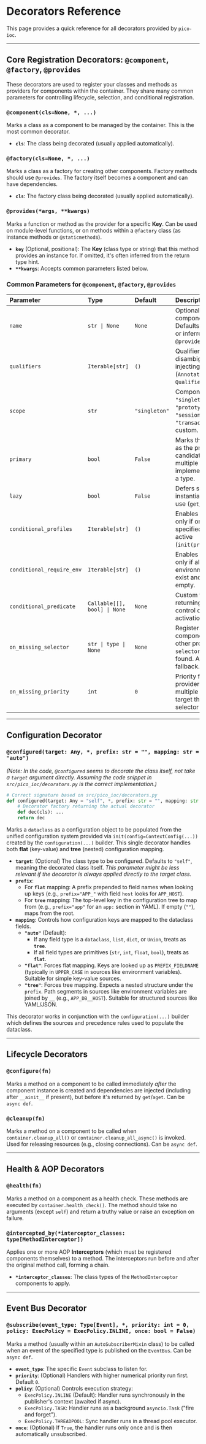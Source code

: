 # Decorators Reference

This page provides a quick reference for all decorators provided by `pico-ioc`.

---

## **Core Registration Decorators: `@component`, `@factory`, `@provides`**

These decorators are used to register your classes and methods as providers for components within the container. They share many common parameters for controlling lifecycle, selection, and conditional registration.

### `@component(cls=None, *, ...)`

Marks a class as a component to be managed by the container. This is the most common decorator.
* **`cls`**: The class being decorated (usually applied automatically).

### `@factory(cls=None, *, ...)`

Marks a class as a factory for creating other components. Factory methods should use `@provides`. The factory itself becomes a component and can have dependencies.
* **`cls`**: The factory class being decorated (usually applied automatically).

### `@provides(*args, **kwargs)`

Marks a function or method as the provider for a specific **Key**. Can be used on module-level functions, or on methods within a `@factory` class (as instance methods or `@staticmethod`s).
* **`key`** (Optional, positional): The **Key** (class type or string) that this method provides an instance for. If omitted, it's often inferred from the return type hint.
* **`**kwargs`**: Accepts common parameters listed below.

### Common Parameters for `@component`, `@factory`, `@provides`

| Parameter                 | Type                          | Default       | Description                                                                                             | Applies To             |
| :------------------------ | :---------------------------- | :------------ | :------------------------------------------------------------------------------------------------------ | :--------------------- |
| `name`                    | `str \| None`                 | `None`        | Optional explicit component name/key. Defaults to class name or inferred `key` for `@provides`.         | All                    |
| `qualifiers`              | `Iterable[str]`               | `()`          | Qualifier tags for disambiguation when injecting lists (`Annotated[List[Type], Qualifier(...)]`).         | All                    |
| `scope`                   | `str`                         | `"singleton"` | Component lifetime: `"singleton"`, `"prototype"`, `"request"`, `"session"`, `"transaction"`, or custom. | All                    |
| `primary`                 | `bool`                        | `False`       | Marks this component as the preferred candidate when multiple implementations match a type.             | All                    |
| `lazy`                    | `bool`                        | `False`       | Defers singleton instantiation until first use (`get`/`aget`).                                          | All                    |
| `conditional_profiles`    | `Iterable[str]`               | `()`          | Enables the component only if one of the specified profiles is active (`init(profiles=...)`).             | All                    |
| `conditional_require_env` | `Iterable[str]`               | `()`          | Enables the component only if all specified environment variables exist and are non-empty.              | All                    |
| `conditional_predicate`   | `Callable[[], bool] \| None`  | `None`        | Custom function returning `True`/`False` to control conditional activation.                               | All                    |
| `on_missing_selector`   | `str \| type \| None`         | `None`        | Registers this component only if no other provider for the `selector` key/type is found. Acts as a fallback. | `@component`, `@factory` |
| `on_missing_priority`   | `int`                         | `0`           | Priority for `on_missing` providers when multiple fallbacks target the same selector (higher wins).     | `@component`, `@factory` |

---

## **Configuration Decorator**

### `@configured(target: Any, *, prefix: str = "", mapping: str = "auto")`

*(Note: In the code, `@configured` seems to decorate the class itself, not take a `target` argument directly. Assuming the code snippet in `src/pico_ioc/decorators.py` is the correct implementation.)*

```python
# Correct signature based on src/pico_ioc/decorators.py
def configured(target: Any = "self", *, prefix: str = "", mapping: str = "auto"):
    # Decorator factory returning the actual decorator
    def dec(cls): ...
    return dec
```

Marks a `dataclass` as a configuration object to be populated from the unified configuration system provided via `init(config=ContextConfig(...))` created by the `configuration(...)` builder. This single decorator handles both **flat** (key-value) and **tree** (nested) configuration mapping.

  * **`target`**: (Optional) The class type to be configured. Defaults to `"self"`, meaning the decorated class itself. *This parameter might be less relevant if the decorator is always applied directly to the target class.*
  * **`prefix`**:
      * For **`flat`** mapping: A prefix prepended to field names when looking up keys (e.g., `prefix="APP_"` with field `host` looks for `APP_HOST`).
      * For **`tree`** mapping: The top-level key in the configuration tree to map from (e.g., `prefix="app"` for an `app:` section in YAML). If empty (`""`), maps from the root.
  * **`mapping`**: Controls how configuration keys are mapped to the dataclass fields.
      * **`"auto"`** (Default):
          * If any field type is a `dataclass`, `list`, `dict`, or `Union`, treats as **`tree`**.
          * If all field types are primitives (`str`, `int`, `float`, `bool`), treats as **`flat`**.
      * **`"flat"`**: Forces flat mapping. Keys are looked up as `PREFIX_FIELDNAME` (typically in `UPPER_CASE` in sources like environment variables). Suitable for simple key-value sources.
      * **`"tree"`**: Forces tree mapping. Expects a nested structure under the `prefix`. Path segments in sources like environment variables are joined by `__` (e.g., `APP_DB__HOST`). Suitable for structured sources like YAML/JSON.

This decorator works in conjunction with the `configuration(...)` builder which defines the sources and precedence rules used to populate the dataclass.

-----

## **Lifecycle Decorators**

### `@configure(fn)`

Marks a method on a component to be called immediately *after* the component instance is created and dependencies are injected (including after `__ainit__` if present), but before it's returned by `get`/`aget`. Can be `async def`.

### `@cleanup(fn)`

Marks a method on a component to be called when `container.cleanup_all()` or `container.cleanup_all_async()` is invoked. Used for releasing resources (e.g., closing connections). Can be `async def`.

-----

## **Health & AOP Decorators**

### `@health(fn)`

Marks a method on a component as a health check. These methods are executed by `container.health_check()`. The method should take no arguments (except `self`) and return a truthy value or raise an exception on failure.

### `@intercepted_by(*interceptor_classes: type[MethodInterceptor])`

Applies one or more AOP **Interceptors** (which must be registered components themselves) to a method. The interceptors run before and after the original method call, forming a chain.

  * **`*interceptor_classes`**: The class types of the `MethodInterceptor` components to apply.

-----

## **Event Bus Decorator**

### `@subscribe(event_type: Type[Event], *, priority: int = 0, policy: ExecPolicy = ExecPolicy.INLINE, once: bool = False)`

Marks a method (usually within an `AutoSubscriberMixin` class) to be called when an event of the specified type is published on the `EventBus`. Can be `async def`.

  * **`event_type`**: The specific `Event` subclass to listen for.
  * **`priority`**: (Optional) Handlers with higher numerical priority run first. Default `0`.
  * **`policy`**: (Optional) Controls execution strategy:
      * `ExecPolicy.INLINE` (Default): Handler runs synchronously in the publisher's context (awaited if async).
      * `ExecPolicy.TASK`: Handler runs as a background `asyncio.Task` ("fire and forget").
      * `ExecPolicy.THREADPOOL`: Sync handler runs in a thread pool executor.
  * **`once`**: (Optional) If `True`, the handler runs only once and is then automatically unsubscribed.

